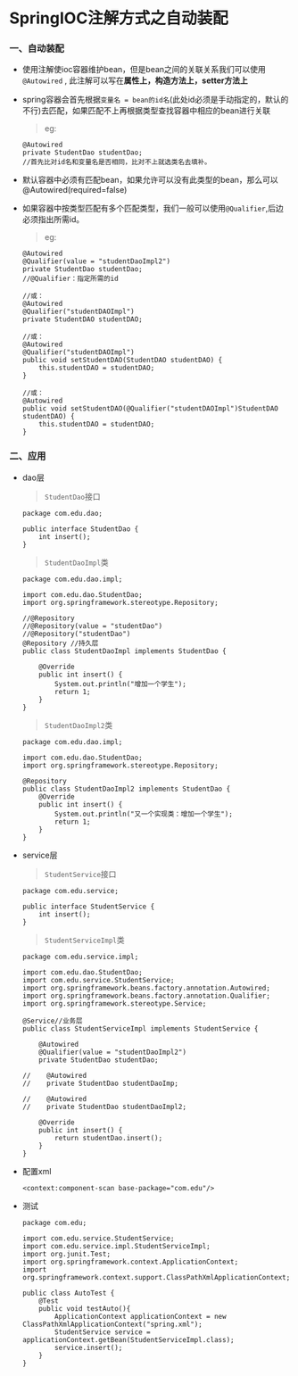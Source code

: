# SpringIOC注解方式之自动装配

### 一、自动装配

* 使用注解使ioc容器维护bean，但是bean之间的关联关系我们可以使用 `@Autowired` , 此注解可以写在**属性上，构造方法上，setter方法上** 

* spring容器会首先根据`变量名 = bean的id名`(此处id必须是手动指定的，默认的不行)去匹配，如果匹配不上再根据类型查找容器中相应的bean进行关联

  >eg:
  
      @Autowired
      private StudentDao studentDao;
      //首先比对id名和变量名是否相同，比对不上就选类名去填补。  

* 默认容器中必须有匹配bean，如果允许可以没有此类型的bean，那么可以@Autowired(required=false)

* 如果容器中按类型匹配有多个匹配类型，我们一般可以使用`@Qualifier`,后边必须指出所需id。

  >eg:


      @Autowired
      @Qualifier(value = "studentDaoImpl2")
      private StudentDao studentDao;
      //@Qualifier：指定所需的id
      
      //或：
      @Autowired
      @Qualifier("studentDAOImpl")
      private StudentDAO studentDAO;
      
      //或：
      @Autowired
      @Qualifier("studentDAOImpl")
      public void setStudentDAO(StudentDAO studentDAO) {
          this.studentDAO = studentDAO;
      }
      
      //或：
      @Autowired
      public void setStudentDAO(@Qualifier("studentDAOImpl")StudentDAO studentDAO) {
          this.studentDAO = studentDAO;
      }

### 二、应用

* dao层

  >`StudentDao`接口
  
      package com.edu.dao;

      public interface StudentDao {
          int insert();
      }
  
  >`StudentDaoImpl`类
  
      package com.edu.dao.impl;

      import com.edu.dao.StudentDao;
      import org.springframework.stereotype.Repository;

      //@Repository
      //@Repository(value = "studentDao")
      //@Repository("studentDao")
      @Repository //持久层
      public class StudentDaoImpl implements StudentDao {

          @Override
          public int insert() {
              System.out.println("增加一个学生");
              return 1;
          }
      }
  
  >`StudentDaoImpl2`类
  
      package com.edu.dao.impl;

      import com.edu.dao.StudentDao;
      import org.springframework.stereotype.Repository;

      @Repository
      public class StudentDaoImpl2 implements StudentDao {
          @Override
          public int insert() {
              System.out.println("又一个实现类：增加一个学生");
              return 1;
          }
      }
  

* service层

  >`StudentService`接口
  
      package com.edu.service;

      public interface StudentService {
          int insert();
      }
  
  >`StudentServiceImpl`类
  
      package com.edu.service.impl;

      import com.edu.dao.StudentDao;
      import com.edu.service.StudentService;
      import org.springframework.beans.factory.annotation.Autowired;
      import org.springframework.beans.factory.annotation.Qualifier;
      import org.springframework.stereotype.Service;

      @Service//业务层
      public class StudentServiceImpl implements StudentService {

          @Autowired
          @Qualifier(value = "studentDaoImpl2")
          private StudentDao studentDao;

      //    @Autowired
      //    private StudentDao studentDaoImp;

      //    @Autowired
      //    private StudentDao studentDaoImpl2;

          @Override
          public int insert() {
              return studentDao.insert();
          }
      }
      
* 配置xml

      <context:component-scan base-package="com.edu"/>

* 测试

      package com.edu;

      import com.edu.service.StudentService;
      import com.edu.service.impl.StudentServiceImpl;
      import org.junit.Test;
      import org.springframework.context.ApplicationContext;
      import org.springframework.context.support.ClassPathXmlApplicationContext;

      public class AutoTest {
          @Test
          public void testAuto(){
              ApplicationContext applicationContext = new ClassPathXmlApplicationContext("spring.xml");
              StudentService service = applicationContext.getBean(StudentServiceImpl.class);
              service.insert();
          }
      }

  
  
  
  
  
  
  












